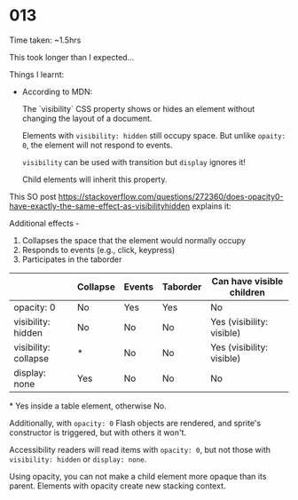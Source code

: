 # 013

Time taken: ~1.5hrs

This took longer than I expected...

Things I learnt:

*  According to MDN:
    
    <quote>
    The `visibility` CSS property shows or hides an element without changing 
    the layout of a document. 
    </quote>
    
    Elements with `visibility: hidden` still occupy space. But unlike
    `opaity: 0`, the element will not respond to events.
    
    `visibility` can be used with transition but `display` ignores it!
    
    Child elements will inherit this property.
    
This SO post
<https://stackoverflow.com/questions/272360/does-opacity0-have-exactly-the-same-effect-as-visibilityhidden>
explains it:

Additional effects -
1. Collapses the space that the element would normally occupy
2. Responds to events (e.g., click, keypress)
3. Participates in the taborder


|                     | Collapse | Events | Taborder  | Can have visible children |
|---------------------|----------|--------|-----------|---------------------------|
| opacity: 0          | No       | Yes    | Yes       | No                        |
| visibility: hidden  | No       | No     | No        | Yes (visibility: visible) |
| visibility: collapse| *        | No     | No        | Yes (visibility: visible) |
| display: none       | Yes      | No     | No        | No                        |

\* Yes inside a table element, otherwise No.

Additionally, with `opacity: 0` Flash objects are rendered, and sprite's
constructor is triggered, but with others it won't.

Accessibility readers will read items with `opacity: 0`, but not those with
`visibility: hidden` or `display: none`.

Using opacity, you can not make a child element more opaque than its parent.
Elements with opacity create new stacking context.
